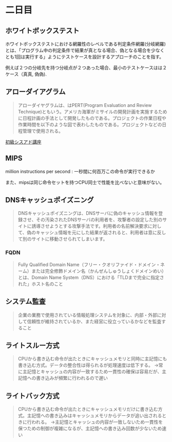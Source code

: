# 二日目

## ホワイトボックステスト

ホワイトボックステストにおける網羅性のレベルである判定条件網羅(分岐網羅)とは、「プログラム中の判定条件で結果が真となる場合、偽となる場合を少なくとも1回は実行する」ようにテストケースを設計するアプローチのことを指す。

例えば２つの分岐先を持つ分岐点が２つあった場合、最小のテストケースはは２ケース（真真, 偽偽).

## アローダイアグラム

> アローダイヤグラムは、はPERT(Program Evaluation and Review Technique)ともいう。アメリカ海軍がミサイルの開発計画を実施するために日程計画の手法として開発したものである。プロジェクトの作業日程や作業時間を以下のような図で表わしたものである。プロジェクトなどの日程管理で使用される。

[初級シスアド講座](http://www.pursue.ne.jp/jouhousyo/sysad/sysad015.htm)

## MIPS

million instructions per second : 一秒間に何百万この命令が実行できるか

また、mipsは同じ命令セットを持つCPU同士で性能を比べないと意味がない。

## DNSキャッシュポイズニング

> DNSキャッシュポイズニングは、DNSサーバに偽のキャッシュ情報を登録させ、その汚染されたDNSサーバの利用者を、攻撃者の設定した別のサイトに誘導させようとする攻撃手法です。利用者の名前解決要求に対して、偽のキャッシュ情報を元にした結果が返されると、利用者は意に反して別のサイトに移動させられてしまいます。

### FQDN

> Fully Qualified Domain Name（フリー・クオリファイド・ドメイン・ネーム）または完全修飾ドメイン名（かんぜんしゅうしょくドメインめい）とは、Domain Name System（DNS）における「TLDまで完全に指定された」ホスト名のこと

## システム監査

> 企業の業務で使用されている情報処理システムを対象に、内部・外部に対して信頼性が維持されているか、また経営に役立っているかなどを監査すること

## ライトスルー方式

> CPUから書き込む命令が出たときにキャッシュメモリと同時に主記憶にも書き込む方式。データの整合性は得られるが処理速度は低下する。
> →常に主記憶とキャッシュの内容が一致するため一貫性の確保は容易だが、主記憶への書き込みが頻繁に行われるので遅い

## ライトバック方式

> CPUから書き込む命令が出たときにキャッシュメモリだけに書き込む方式。主記憶への書き込みはキャッシュメモリからデータが追い出されるときに行われる。
> →主記憶とキャッシュの内容が一致しないため一貫性を保つための制御が複雑になるが、主記憶への書き込み回数が少ないため速い


